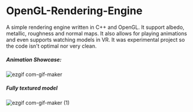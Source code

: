 # OpenGL-Rendering-Engine
A simple rendering engine written in C++ and OpenGL. It support albedo, metallic, roughness and normal maps. It also allows for playing animations and even supports watching models in VR.
It was experimental project so the code isn't optimal nor very clean.

##### Animation Showcase:

![ezgif com-gif-maker](https://user-images.githubusercontent.com/21182768/157209874-74072228-586e-4e7a-99f3-b1278c2eccb8.gif)

##### Fully textured model

![ezgif com-gif-maker (1)](https://user-images.githubusercontent.com/21182768/157209887-1e4cd2ee-825c-45d6-bb20-339486e44e77.gif)

